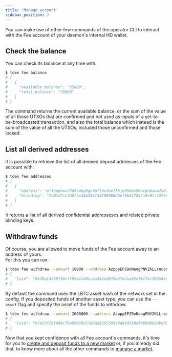 ```yaml
---
title: 'Manage account'
sidebar_position: 2
---
```


You can make use of other few commands of the operator CLI to interact with the Fee account of your daemon's internal HD wallet.

## Check the balance

You can check its balance at any time with:

```bash
$ tdex fee balance
# {
#   {
#  	  "available_balance": "73069",
# 	  "total_balance": "78069"
#   }
# }
```

The command returns the current available balance, or the sum of the value of all those UTXOs that are confirmed and not used as inputs of a yet-to-be-broadcasted transaction, and also the total balance which instead is the sum of the value of all the UTXOs, included those unconfirmed and those locked.

## List all derived addresses

It is possible to retrieve the list of all derived deposit addresses of the Fee account with:

```bash
$ tdex fee addresses
# [
#   {
#  	  "address": "el1qqdxwu2769zwkp9gn7pfl9vdvelfhjc6hk8v56wtpn6aww7h8ckhme7tj6hggvw3ycyn9epqlwzzml5yhdn9sv0dlxu676nr5k",
# 	  "blinding": "7a01d7ce7367bcd4b444f34f00580dbef5b617447a3e07cf07c8883c34a1e0d8"
#   }
# ]
```

It returns a list of all derived confidential addresseses and related private blinding keys.

## Withdraw funds

Of course, you are allowed to move funds of the Fee account away to an address of yours.  
For this you can run:

```bash
$ tdex fee withdraw --amount 10000 --address AzpppEPZ9oNeogPNVZKLLroubqTbfhsvun9AaucVBNwwNXc2CCLg2LQvGcKPA8KVwK1qU7xKt38KKLEt
# {
# 	"txid": "0bf8a14239710cff95a41d0ccba381ed878b37ecba82ef0174c303548d023150"
# }
```

By default the command uses the LBTC asset hash of the network set in the config. If you deposited funds of another asset type, you can use the `--asset` flag and specify the asset of the funds to withdraw.

```bash
$ tdex fee withdraw --amount 2000000 --address AzpppEPZ9oNeogPNVZKLLroubqTbfhsvun9AaucVBNwwNXc2CCLg2LQvGcKPA8KVwK1qU7xKt38KKLEt --asset dfb6da971d312ecb6715fbeecfd1f71dcd7a2df2e341303269f5f14e784fa670
# {
# 	"txid": "b7a53f26fd49cf5a00660c5788a28265501a9a89df3ddf060d0b2abdd66e9e40"
# }
```

Now that you kept confidence with all Fee account's commands, it's time for you to [create and deposit funds to a new market](../market/deposit_funds.md) or, if you already did that, to know more about all the other commands to [manage a market](../market/manage_account.md).
